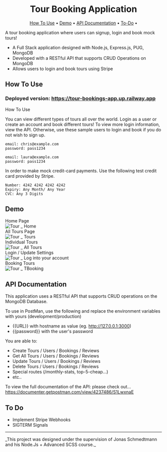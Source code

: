 <h1 align ="center" > Tour Booking Application </h1>
 <p align="center">
  <a href="#how-to-use">How To Use</a> •
  <a href="#Demo">Demo</a> •
  <a href="#API-Documentation">API Documentation</a> •
  <a href="#To-Do">To-Do</a> •</p>

A tour booking application where users can signup, login and book mock tours!
- A Full Stack application designed with Node.js, Express.js, PUG, MongoDB
- Developed with a RESTful API that supports CRUD Operations on MongoDB
- Allows users to login and book tours using Stripe

## How To Use

### Deployed version: https://tour-bookings-app.up.railway.app
<aref id="useage">How To Use
  
You can view different types of tours all over the world. Login as a user or create an account and book different tours!
To view more login information, view the API. Otherwise, use these sample users to login and book if you do not wish to 
sign up.

```
email: chris@example.com
password: pass1234

email: laura@example.com
password: pass1234

```

In order to make mock credit-card payments. Use the following test credit card provided by Stripe.

```
Number: 4242 4242 4242 4242
Expiry: Any Month/ Any Year
CVC: Any 3 Digits
```
## Demo
Home Page
 <br>
![Tour _ Home](https://user-images.githubusercontent.com/79553858/147397567-90434da1-1eba-4fcf-bc0e-50509db7da0e.gif)
 <br>
 All Tours Page
  <br>
![Tour _ Tours](https://user-images.githubusercontent.com/79553858/147397581-3557c9ad-ba9f-4693-b0c4-5879d77d1725.gif)
 <br>
 Individual Tours 
 <br>
 ![Tour _ All Tours](https://user-images.githubusercontent.com/79553858/147397615-db23a65f-cd4d-4b98-bced-564459d23e25.gif)
 <br>
 Login / Update Settings
 <br>
 ![Tour _ Log into your account](https://user-images.githubusercontent.com/79553858/147397665-cc3f1818-763b-40fb-a71c-da64fd33e00c.gif)
 <br>
 Booking Tours
 <br>
 ![Tour _ TBooking](https://user-images.githubusercontent.com/79553858/147397678-c0722214-0ff2-44cf-b22c-785c358ab19f.gif)
 <br>


## API Documentation

This application uses a RESTful API that supports CRUD operations on the MongoDB Database.

 To use in PostMan, use the following and replace the environment variables with yours (development/production)
- {{URL}} with hostname as value (eg. http://127.0.0.1:3000)
- {{password}} with the user's password
 
You are able to:
  - Create Tours / Users / Bookings / Reviews
  - Get All Tours / Users / Bookings / Reviews
  - Update Tours  / Users / Bookings / Reviews
  - Delete Tours  / Users / Bookings / Reviews
  - Special routes (/monthly-stats, top-5-cheap...)
  - etc..

To view the full documentation of the API: please check out...
https://documenter.getpostman.com/view/4237486/S1LwxnaE

## To Do
- Implement Stripe Webhooks
- SIGTERM Signals

<hr>
_This project was designed under the supervision of Jonas Schmedtmann and his Node.Js + Advanced SCSS course._
